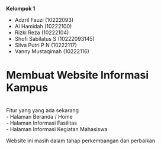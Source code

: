 **Kelompok 1**
- Adzril Fauzi (10222093)
- Ai Hamidah (10222100)
- Rizki Reza (10222104)
- Shofi Sabilatus S (10222093145)
- Silva Putri P N (10222117)
- Vanny Mustaqimah (10222116)

 <H1>Membuat Website Informasi Kampus</H1>
  <br>
  Fitur yang yang ada sekarang<br>
  - Halaman Beranda / Home  <br>
  - Halaman Informasi Fasilitas <br> 
  - Halaman Informasi Kegiatan Mahasiswa<br>  

  Website ini masih dalam tahap perkembangan dan perbaikan
